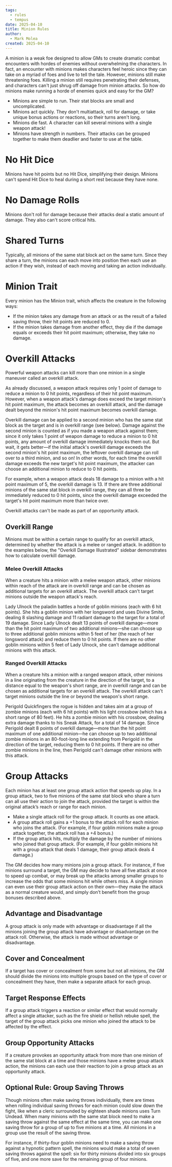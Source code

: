 ```yaml
---
tags:
  - rules
  - tempus
date: 2025-04-10
title: Minion Rules
author:
  - Mark Molea
created: 2025-04-10
---
```









A minion is a weak foe designed to allow GMs to create dramatic combat encounters with hordes of enemies without overwhelming the characters. In fact, an encounter with minions makes characters feel heroic since they can take on a myriad of foes and live to tell the tale. However, minions still make threatening foes. Killing a minion still requires penetrating their defenses, and characters can't just shrug off damage from minion attacks. So how do minions make running a horde of enemies quick and easy for the GM?

- Minions are simple to run. Their stat blocks are small and uncomplicated.
- Minions act quickly. They don't multiattack, roll for damage, or take unique bonus actions or reactions, so their turns aren't long.
- Minions die fast. A character can kill several minions with a single weapon attack!
- Minions have strength in numbers. Their attacks can be grouped together to make them deadlier and faster to use at the table.

# **No Hit Dice**

Minions have hit points but no Hit Dice, simplifying their design. Minions can't spend Hit Dice to heal during a short rest because they have none.

# **No Damage Rolls**

Minions don't roll for damage because their attacks deal a static amount of damage. They also can't score critical hits.

# **Shared Turns**

Typically, all minions of the same stat block act on the same turn. Since they share a turn, the minions can each move into position then each use an action if they wish, instead of each moving and taking an action individually.

# **Minion Trait**

Every minion has the Minion trait, which affects the creature in the following ways:

- If the minion takes any damage from an attack or as the result of a failed saving throw, their hit points are reduced to 0.
- If the minion takes damage from another effect, they die if the damage equals or exceeds their hit point maximum; otherwise, they take no damage.

# **Overkill Attacks**

Powerful weapon attacks can kill more than one minion in a single maneuver called an overkill attack.

As already discussed, a weapon attack requires only 1 point of damage to reduce a minion to 0 hit points, regardless of their hit point maximum. However, when a weapon attack's damage does exceed the target minion's hit point maximum, the attack becomes an overkill attack, and the damage dealt beyond the minion's hit point maximum becomes overkill damage.

Overkill damage can be applied to a second minion who has the same stat block as the target and is in overkill range (see below). Damage against the second minion is counted as if you made a weapon attack against them; since it only takes 1 point of weapon damage to reduce a minion to 0 hit points, any amount of overkill damage immediately knocks them out. But wait, it gets better—if the initial attack's overkill damage exceeds the second minion's hit point maximum, the leftover overkill damage can roll over to a third minion, and so on! In other words, for each time the overkill damage exceeds the new target's hit point maximum, the attacker can choose an additional minion to reduce to 0 hit points.

For example, when a weapon attack deals 18 damage to a minion with a hit point maximum of 5, the overkill damage is 13. If there are three additional minions of the same stat block in overkill range, they can all three be immediately reduced to 0 hit points, since the overkill damage exceeded the target's hit point maximum more than twice over.

Overkill attacks can't be made as part of an opportunity attack.

## **Overkill Range**

Minions must be within a certain range to qualify for an overkill attack, determined by whether the attack is a melee or ranged attack. In addition to the examples below, the "Overkill Damage Illustrated" sidebar demonstrates how to calculate overkill damage.

### Melee Overkill Attacks

When a creature hits a minion with a melee weapon attack, other minions within reach of the attack are in overkill range and can be chosen as additional targets for an overkill attack. The overkill attack can't target minions outside the weapon attack's reach.

Lady Ulnock the paladin battles a horde of goblin minions (each with 6 hit points). She hits a goblin minion with her longsword and uses Divine Smite, dealing 8 slashing damage and 11 radiant damage to the target for a total of 19 damage. Since Lady Ulnock dealt 13 points of overkill damage—more than the hit point maximum of two additional minions—she can choose up to three additional goblin minions within 5 feet of her (the reach of her longsword attack) and reduce them to 0 hit points. If there are no other goblin minions within 5 feet of Lady Ulnock, she can't damage additional minions with this attack.

### Ranged Overkill Attacks

When a creature hits a minion with a ranged weapon attack, other minions in a line originating from the creature in the direction of the target, to a distance equal to the weapon's short range, are in overkill range and can be chosen as additional targets for an overkill attack. The overkill attack can't target minions outside the line or beyond the weapon's short range.

Perigold Quickfingers the rogue is hidden and takes aim at a group of zombie minions (each with 6 hit points) with his light crossbow (which has a short range of 80 feet). He hits a zombie minion with his crossbow, dealing extra damage thanks to his Sneak Attack, for a total of 14 damage. Since Perigold dealt 8 points of overkill damage—more than the hit point maximum of one additional minion—he can choose up to two additional zombie minions in an 80-foot-long line extending from Perigold in the direction of the target, reducing them to 0 hit points. If there are no other zombie minions in the line, then Perigold can't damage other minions with this attack.

# **Group Attacks**

Each minion has at least one group attack action that speeds up play. In a group attack, two to five minions of the same stat block who share a turn can all use their action to join the attack, provided the target is within the original attack’s reach or range for each minion.

- Make a single attack roll for the group attack. It counts as one attack.
- A group attack roll gains a +1 bonus to the attack roll for each minion who joins the attack. (For example, if four goblin minions make a group attack together, the attack roll has a +4 bonus.)
- If the group attack hits, multiply the damage by the number of minions who joined that group attack. (For example, if four goblin minions hit with a group attack that deals 1 damage, their group attack deals 4 damage.)

The GM decides how many minions join a group attack. For instance, if five minions surround a target, the GM may decide to have all five attack at once to speed up combat, or may break up the attacks among smaller groups to increase the odds that some minions hit while others miss. A single minion can even use their group attack action on their own—they make the attack as a normal creature would, and simply don’t benefit from the group bonuses described above.

## **Advantage and Disadvantage**

A group attack is only made with advantage or disadvantage if all the minions joining the group attack have advantage or disadvantage on the attack roll. Otherwise, the attack is made without advantage or disadvantage.

## **Cover and Concealment**

If a target has cover or concealment from some but not all minions, the GM should divide the minions into multiple groups based on the type of cover or concealment they have, then make a separate attack for each group.

## **Target Response Effects**

If a group attack triggers a reaction or similar effect that would normally affect a single attacker, such as the fire shield or hellish rebuke spell, the target of the group attack picks one minion who joined the attack to be affected by the effect.

## **Group Opportunity Attacks**

If a creature provokes an opportunity attack from more than one minion of the same stat block at a time and those minions have a melee group attack action, the minions can each use their reaction to join a group attack as an opportunity attack.

## **Optional Rule: Group Saving Throws**

Though minions often make saving throws individually, there are times when rolling individual saving throws for each minion could slow down the fight, like when a cleric surrounded by eighteen shade minions uses Turn Undead. When many minions with the same stat block need to make a saving throw against the same effect at the same time, you can make one saving throw for a group of up to five minions at a time. All minions in a group use the result of the saving throw.

For instance, if thirty-four goblin minions need to make a saving throw against a hypnotic pattern spell, the minions would make a total of seven saving throws against the spell: six for thirty minions divided into six groups of five, and one more save for the remaining group of four minions.